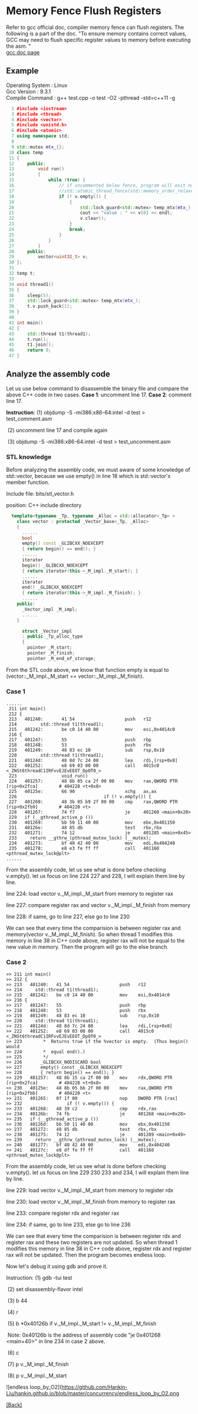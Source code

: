 # Memory Fence Flush Registers  
Refer to gcc official doc, compiler memory fence can flush registers. The following is a part of the doc.
"To ensure memory contains correct values, GCC may need to flush specific register values to memory before executing the asm. "  
[gcc doc page](https://gcc.gnu.org/onlinedocs/gcc/Extended-Asm.html#Clobbers-and-Scratch-Registers)

## Example
Operating System : Linux  
Gcc Version : 9.3.1  
Compile Command : g++ test.cpp -o test -O2 -pthread -std=c++11 -g  

```c++
  1 #include <iostream>                                                                                                             2 #include <mutex>  
  3 #include <thread>  
  4 #include <vector>  
  5 #include <unistd.h>  
  6 #include <atomic>  
  7 using namespace std;  
  8 
  9 std::mutex mtx_{};  
 10 class temp  
 11 {   
 12     public:  
 13         void run()
 14         {   
 15             while (true) {  
 16                 // if uncommented below fence, program will exit normally. Otherwise, program will go to endless loop.  
 17                 //std::atomic_thread_fence(std::memory_order_relaxed);  
 18                 if (! v.empty()) {
 19                     {   
 20                         std::lock_guard<std::mutex> temp_mtx(mtx_);
 21                         cout << "value : " << v[0] << endl;
 22                         v.clear();
 23                     }  
 24                     break;
 25                 }
 26             }
 27         }    
 28     public:  
 29         vector<uint32_t> v;
 30 };
 31 
 32 temp t;  
 33 
 34 void thread1()  
 35 {   
 36     sleep(5);  
 37     std::lock_guard<std::mutex> temp_mtx(mtx_);
 38     t.v.push_back(1);
 39 }
 40 
 41 int main()
 42 {
 43     std::thread t1(thread1);
 44     t.run();
 45     t1.join();
 46     return 0;
 47 }
```
## Analyze the assembly code

Let us use below command to disassemble the binary file and compare the above C++ code in two cases. **Case 1**: uncomment line 17. **Case 2**: comment line 17.

**Instruction**: (1) objdump -S -mi386:x86-64:intel -d test > test_comment.asm

​                       (2) uncomment line 17 and compile again

​                       (3) objdump -S -mi386:x86-64:intel -d test > test_uncomment.asm

### STL knowledge

Before analyzing the assembly code, we must aware of some knowledge of std::vector, because we use empty() in line 18 which is std::vector's member function.

Include file:  bits/stl_vector.h

position: C++ include directory 

```c++
  template<typename _Tp, typename _Alloc = std::allocator<_Tp> >
    class vector : protected _Vector_base<_Tp, _Alloc> 
    {
      ......
      bool 
      empty() const _GLIBCXX_NOEXCEPT
      { return begin() == end(); }
      ......
      iterator
      begin() _GLIBCXX_NOEXCEPT
      { return iterator(this->_M_impl._M_start); }
      ......
      iterator
      end() _GLIBCXX_NOEXCEPT
      { return iterator(this->_M_impl._M_finish); }
      ......
    public:
      _Vector_impl _M_impl;
      ......
    }
```

```c++
      struct _Vector_impl
      : public _Tp_alloc_type
      {
        pointer _M_start;
        pointer _M_finish;
        pointer _M_end_of_storage;
```

From the STL code above, we know that function empty is equal to (vector::\_M_impl.\_M_start == vector::\_M_impl.\_M_finish).

### Case 1

```
......
 211 int main()
 212 {
 213   401240:       41 54                   push   r12
 214         std::thread t1(thread1);  
 215   401242:       be c0 14 40 00          mov    esi,0x4014c0
 216 {
 217   401247:       55                      push   rbp
 218   401248:       53                      push   rbx
 219   401249:       48 83 ec 10             sub    rsp,0x10
 220         std::thread t1(thread1);  
 221   40124d:       48 8d 7c 24 08          lea    rdi,[rsp+0x8]
 222   401252:       e8 69 03 00 00          call   4015c0 <_ZNSt6threadC1IRFvvEJEvEEOT_DpOT0_>
 223                 void run()
 224   401257:       48 8b 05 ca 2f 00 00    mov    rax,QWORD PTR [rip+0x2fca]        # 404228 <t+0x8>
 225   40125e:       66 90                   xchg   ax,ax
 226                                 if (! v.empty()) {  
 227   401260:       48 3b 05 b9 2f 00 00    cmp    rax,QWORD PTR [rip+0x2fb9]        # 404220 <t>
 228   401267:       74 f7                   je     401260 <main+0x20>
 229   if (__gthread_active_p ())
 230   401269:       bb 50 11 40 00          mov    ebx,0x401150
 231   40126e:       48 85 db                test   rbx,rbx
 232   401271:       74 12                   je     401285 <main+0x45>
 233     return __gthrw_(pthread_mutex_lock) (__mutex);
 234   401273:       bf 40 42 40 00          mov    edi,0x404240
 235   401278:       e8 e3 fe ff ff          call   401160 <pthread_mutex_lock@plt>
......
```

From the assembly code, let us see what is done before checking v.empty(). let us focus on line 224 227 and 228, I will explain them line by line.

line 224: load vector v.\_M_impl.\_M_start from memory to register rax

line 227: compare register rax and vector v.\_M_impl.\_M_finish from memory

line 228: if same, go to line 227, else go to line 230

We can see that every time the comparision is between register rax and memory(vector v.\_M_impl.\_M_finish). So when thread 1 modifies this memory in line 38 in C++ code above, register rax will not be equal to the new value in memory. Then the program will go to the else branch.

### Case 2

```
>> 211 int main()  
>> 212 {  
>> 213   401240:   41 54                   push   r12
>> 214     std::thread t1(thread1);  
>> 215   401242:   be c0 14 40 00          mov    esi,0x4014c0
>> 216 {  
>> 217   401247:   55                      push   rbp
>> 218   401248:   53                      push   rbx
>> 219   401249:   48 83 ec 10             sub    rsp,0x10
>> 220     std::thread t1(thread1);  
>> 221   40124d:   48 8d 7c 24 08          lea    rdi,[rsp+0x8]
>> 222   401252:   e8 69 03 00 00          call   4015c0 <_ZNSt6threadC1IRFvvEJEvEEOT_DpOT0_>
>> 223        *  Returns true if the %vector is empty.  (Thus begin() would
>> 224        *  equal end().)
>> 225        */
>> 226       _GLIBCXX_NODISCARD bool
>> 227       empty() const _GLIBCXX_NOEXCEPT
>> 228       { return begin() == end(); }
>> 229   401257:   48 8b 15 ca 2f 00 00    mov    rdx,QWORD PTR [rip+0x2fca]        # 404228 <t+0x8>
>> 230   40125e:   48 8b 05 bb 2f 00 00    mov    rax,QWORD PTR [rip+0x2fbb]        # 404220 <t>
>> 231   401265:   0f 1f 00                nop    DWORD PTR [rax]
>> 232                 if (! v.empty()) {  
>> 233   401268:   48 39 c2                cmp    rdx,rax
>> 234   40126b:   74 fb                   je     401268 <main+0x28>
>> 235   if (__gthread_active_p ())
>> 236   40126d:   bb 50 11 40 00          mov    ebx,0x401150
>> 237   401272:   48 85 db                test   rbx,rbx
>> 238   401275:   74 12                   je     401289 <main+0x49>
>> 239     return __gthrw_(pthread_mutex_lock) (__mutex);
>> 240   401277:   bf 40 42 40 00          mov    edi,0x404240
>> 241   40127c:   e8 df fe ff ff          call   401160 <pthread_mutex_lock@plt>
```

From the assembly code, let us see what is done before checking v.empty(). let us focus on line 229 230 233 and 234, I will explain them line by line.

line 229: load vector v.\_M_impl.\_M_start from memory to register rdx

line 230: load vector v.\_M_impl.\_M_finish from memory to register rax

line 233: compare register rdx and register rax

line 234: if same, go to line 233, else go to line 236

We can see that every time the comparision is between register rdx and register rax and these two registers are not updated. So when thread 1 modifies this memory in line 38 in C++ code above, register rdx and register rax will not be updated. Then the program becomes endless loop.

Now let's debug it using gdb and prove it.

Instruction: (1) gdb -tui test

​                     (2) set disassembly-flavor intel

​                     (3) b 44

​                     (4) r

​                     (5) b	*0x40126b if v.\_M_impl.\_M_start != v.\_M_impl._M_finish

​                                       Note: 0x40126b is the address of assembly code "je     0x401268 <main+40>" in line 234 in case 2 above.

​                     (6) c

​                     (7) p	v.\_M_impl._M_finish

​                     (8) p	v.\_M_impl._M_start

![endless loop_by_O2](https://github.com/Hankin-Liu/hankin.github.io/blob/master/concurrency/endless_loop_by_O2.png



[\[Back\]](https://github.com/Hankin-Liu/hankin.github.io/blob/master/concurrency/Concurrency.md)

